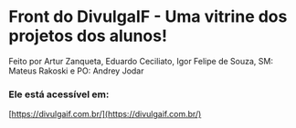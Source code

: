 # Front do DivulgaIF - Uma vitrine dos projetos dos alunos!

Feito por Artur Zanqueta,
Eduardo Ceciliato,
Igor Felipe de Souza,
SM: Mateus Rakoski e
PO: Andrey Jodar

### Ele está acessível em:

[https://divulgaif.com.br/](https://divulgaif.com.br/)
